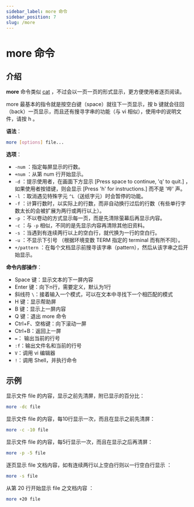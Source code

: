 ```yaml
---
sidebar_label: more 命令
sidebar_position: 7
slug: /more
---
```


# more 命令



## 介绍

**more** 命令类似 [cat](/linux-command/cat) ，不过会以一页一页的形式显示，更方便使用者逐页阅读。

more 最基本的指令就是按空白键（space）就往下一页显示，按 b 键就会往回（back）一页显示，而且还有搜寻字串的功能（与 vi 相似），使用中的说明文件，请按 h 。

**语法**：

```bash
more [options] file...
```

**选项**：

- `-num` ：指定每屏显示的行数。
- `+num` ：从第 num 行开始显示。
- `-d` ：提示使用者，在画面下方显示 [Press space to continue, 'q' to quit.] ，如果使用者按错键，则会显示 [Press 'h' for instructions.] 而不是 '哔' 声。
- `-l` ：取消遇见特殊字元 `^L`（送纸字元）时会暂停的功能。
- `-f` ：计算行数时，以实际上的行数，而非自动换行过后的行数（有些单行字数太长的会被扩展为两行或两行以上）。
- `-p` ：不以卷动的方式显示每一页，而是先清除萤幕后再显示内容。
- `-c` ：与 `-p` 相似，不同的是先显示内容再清除其他旧资料。
- `-s` ：当遇到有连续两行以上的空白行，就代换为一行的空白行。
- `-u` ：不显示下引号 （根据环境变数 TERM 指定的 terminal 而有所不同）。
- `+/pattern` ：在每个文档显示前搜寻该字串（pattern），然后从该字串之后开始显示。

**命令内部操作**：

- Space 键：显示文本的下一屏内容
- Enter 键：向下n行，需要定义，默认为1行
- 斜线符 `\`：接着输入一个模式，可以在文本中寻找下一个相匹配的模式
- H 键：显示帮助屏
- B 键：显示上一屏内容
- Q 键：退出 more 命令
- Ctrl+F、空格键：向下滚动一屏
- Ctrl+B：返回上一屏
- `=`： 输出当前的行号
- `:f`：输出文件名和当前的行号
- `V`：调用 vi 编辑器
- `!`：调用 Shell，并执行命令



## 示例

显示文件 file 的内容，显示之前先清屏，附已显示的百分比：

```bash
more -dc file
```

显示文件 file 的内容，每10行显示一次，而且在显示之前先清屏：

```bash
more -c -10 file
```

显示文件 file 的内容，每5行显示一次，而且在显示之后再清屏：

```bash
more -p -5 file
```

逐页显示 file 文档内容，如有连续两行以上空白行则以一行空白行显示 ：

```bash
more -s file
```

从第 20 行开始显示 file 之文档内容 ：

```bash
more +20 file
```

